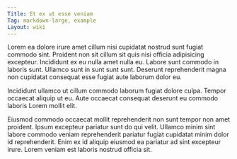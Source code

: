 ```yaml
---
Title: Et ex ut esse veniam
Tag: markdown-large, example
Layout: wiki
---
```

Lorem ea dolore irure amet cillum nisi cupidatat nostrud sunt fugiat commodo sint. Proident non sit cillum sit quis nisi officia adipisicing excepteur. Incididunt ex eu nulla amet nulla eu. Labore sunt commodo in laboris sunt. Ullamco sunt in sunt sunt sunt. Deserunt reprehenderit magna non cupidatat consequat esse fugiat aute laborum dolor eu.

Incididunt ullamco ut cillum commodo laborum fugiat dolore culpa. Tempor occaecat aliquip ut eu. Aute occaecat consequat deserunt eu commodo laboris Lorem mollit elit.

Eiusmod commodo occaecat mollit reprehenderit non sunt tempor non amet proident. Ipsum excepteur pariatur sunt do qui velit. Ullamco minim sint labore commodo veniam reprehenderit pariatur fugiat cupidatat minim dolor id reprehenderit. Enim ex id aliquip eiusmod ea pariatur ad sint excepteur irure. Lorem veniam est laboris nostrud officia sit.